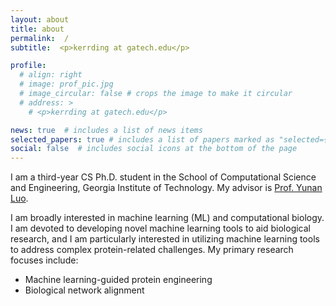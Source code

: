 ```yaml
---
layout: about
title: about
permalink:  /
subtitle:  <p>kerrding at gatech.edu</p>

profile:
  # align: right
  # image: prof_pic.jpg
  # image_circular: false # crops the image to make it circular
  # address: >
    # <p>kerrding at gatech.edu</p>

news: true  # includes a list of news items
selected_papers: true # includes a list of papers marked as "selected={true}"
social: false  # includes social icons at the bottom of the page
---
```


I am a third-year CS Ph.D. student in the School of Computational Science and Engineering, Georgia Institute of Technology. My advisor is [Prof. Yunan Luo](https://faculty.cc.gatech.edu/~yunan/).

I am broadly interested in machine learning (ML) and computational biology. I am devoted to developing novel machine learning tools to aid biological research, and I am particularly interested in utilizing machine learning tools to address complex protein-related challenges. My primary research focuses include:
- Machine learning-guided protein engineering
- Biological network alignment


